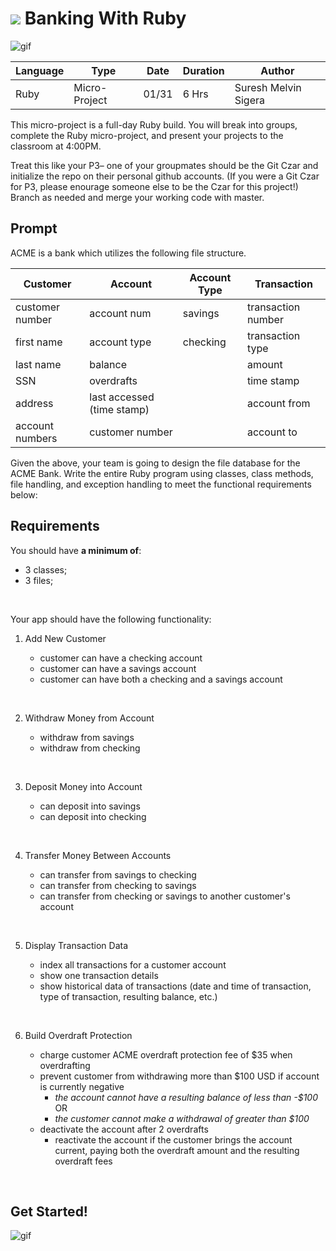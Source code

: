 # ![](https://ga-dash.s3.amazonaws.com/production/assets/logo-9f88ae6c9c3871690e33280fcf557f33.png) Banking With Ruby

![gif](https://media2.giphy.com/media/y3B74VeWI2QQE/giphy.gif)

| Language | Type          | Date  | Duration | Author               |
| -------- | ------------- | ----- | -------- | -------------------- |
| Ruby     | Micro-Project | 01/31 | 6 Hrs    | Suresh Melvin Sigera |

This micro-project is a full-day Ruby build. You will break into groups, complete the Ruby micro-project, and present your projects to the classroom at 4:00PM.

Treat this like your P3– one of your groupmates should be the Git Czar and initialize the repo on their personal github accounts. (If you were a Git Czar for P3, please enourage someone else to be the Czar for this project!) Branch as needed and merge your working code with master.

## Prompt

ACME is a bank which utilizes the following file structure.

| Customer        | Account                    | Account Type | Transaction        |
| --------------- | -------------------------- | ------------ | ------------------ |
| customer number | account num                | savings      | transaction number |
| first name      | account type               | checking     | transaction type   |
| last name       | balance                    |              | amount             |
| SSN             | overdrafts                 |              | time stamp         |
| address         | last accessed (time stamp) |              | account from       |
| account numbers | customer number            |              | account to         |

Given the above, your team is going to design the file database for the ACME Bank. Write the entire Ruby program using classes, class methods, file handling, and exception handling to meet the functional requirements below:

## Requirements

You should have **a minimum of**:

- 3 classes;
- 3 files;

<br>

Your app should have the following functionality:

1. Add New Customer

   - customer can have a checking account
   - customer can have a savings account
   - customer can have both a checking and a savings account

<br>

2. Withdraw Money from Account

   - withdraw from savings
   - withdraw from checking

<br>

3. Deposit Money into Account

   - can deposit into savings
   - can deposit into checking

<br>

4. Transfer Money Between Accounts

   - can transfer from savings to checking
   - can transfer from checking to savings
   - can transfer from checking or savings to another customer's account

<br>

5. Display Transaction Data

   - index all transactions for a customer account
   - show one transaction details
   - show historical data of transactions (date and time of transaction, type of transaction, resulting balance, etc.)

<br>

6. Build Overdraft Protection

   - charge customer ACME overdraft protection fee of \$35 when overdrafting
   - prevent customer from withdrawing more than \$100 USD if account is currently negative
     - _the account cannot have a resulting balance of less than -\$100_
       OR
     - _the customer cannot make a withdrawal of greater than \$100_
   - deactivate the account after 2 overdrafts
     - reactivate the account if the customer brings the account current, paying both the overdraft amount and the resulting overdraft fees

<br>

## Get Started!

![gif](https://media1.tenor.com/images/757db74e0691919301cb3414f642beef/tenor.gif?itemid=3561747)

